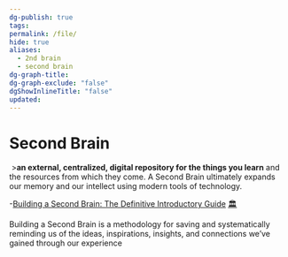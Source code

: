```yaml
---
dg-publish: true
tags: 
permalink: /file/
hide: true
aliases:
  - 2nd brain
  - second brain
dg-graph-title: 
dg-graph-exclude: "false"
dgShowInlineTitle: "false"
updated:
---
```

# Second Brain
 >**an external, centralized, digital repository for the things you learn** and the resources from which they come. A Second Brain ultimately expands our memory and our intellect using modern tools of technology.

-[Building a Second Brain: The Definitive Introductory Guide](https://fortelabs.com/blog/basboverview/) [🏛️](https://web.archive.org/web/20250328/https://fortelabs.com/blog/basboverview/)

Building a Second Brain is a methodology for saving and systematically reminding us of the ideas, inspirations, insights, and connections we’ve gained through our experience